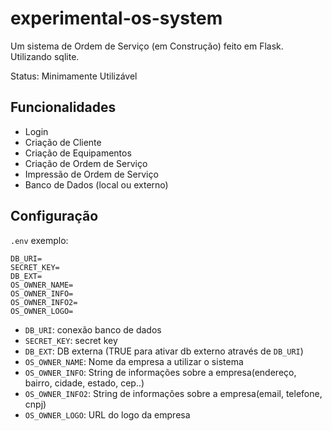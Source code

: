 #  experimental-os-system
Um sistema de Ordem de Serviço (em Construção) feito em Flask. Utilizando sqlite.

Status: Minimamente Utilizável

## Funcionalidades
- Login
- Criação de Cliente
- Criação de Equipamentos
- Criação de Ordem de Serviço
- Impressão de Ordem de Serviço
- Banco de Dados (local ou externo)

## Configuração

`.env` exemplo:
```
DB_URI=
SECRET_KEY=
DB_EXT=
OS_OWNER_NAME=
OS_OWNER_INFO=
OS_OWNER_INFO2=
OS_OWNER_LOGO=
```

- `DB_URI`: conexão banco de dados
- `SECRET_KEY`: secret key
- `DB_EXT`: DB externa (TRUE para ativar db externo através de `DB_URI`)
- `OS_OWNER_NAME`: Nome da empresa a utilizar o sistema 
- `OS_OWNER_INFO`: String de informações sobre a empresa(endereço, bairro, cidade, estado, cep..)
- `OS_OWNER_INFO2`: String de informações sobre a empresa(email, telefone, cnpj)
- `OS_OWNER_LOGO`: URL do logo da empresa